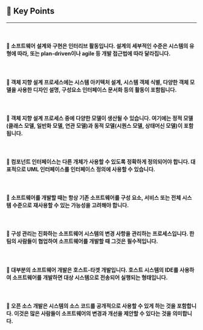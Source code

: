 ## 🍎 Key Points
---

<br>

#### 🔸 소프트웨어 설계와 구현은 인터리브 활동입니다. 설계의 세부적인 수준은 시스템의 유형에 따라, 또는 plan-driven이나 agile 등 개발 접근법에 따라 달라집니다.
<br>

#### 🔸 객체 지향 설계 프로세스에는 시스템 아키텍처 설계, 시스템 객체 식별, 다양한 객체 모델을 사용한 디자인 설명, 구성요소 인터페이스 문서화 등의 활동이 포함됩니다.
<br>

#### 🔸 객체 지향 설계 프로세스 중에 다양한 모델이 생산될 수 있습니다. 여기에는 정적 모델(클래스 모델, 일반화 모델, 연관 모델)과 동적 모델(시퀀스 모델, 상태머신 모델)이 포함됩니다.
<br>

#### 🔸 컴포넌트 인터페이스는 다른 개체가 사용할 수 있도록 정확하게 정의되어야 합니다. 대표적으로 UML 인터페이스를 인터페이스 정의에 사용할 수 있습니다.
<br>

#### 🔸 소프트웨어를 개발할 때는 항상 기존 소프트웨어를 구성 요소, 서비스 또는 전체 시스템 수준으로 재사용할 수 있는 가능성을 고려해야 합니다.
<br>

#### 🔸 구성 관리는 진화하는 소프트웨어 시스템의 변경 사항을 관리하는 프로세스입니다. 한 팀의 사람들이 협업하여 소프트웨어를 개발할 때 그것은 필수적입니다.
<br>

#### 🔸 대부분의 소프트웨어 개발은 호스트-타겟 개발입니다. 호스트 시스템의 IDE를 사용하여 소프트웨어를 개발하면 대상 시스템으로 전송되어 실행되는 형태입니다.
<br>

#### 🔸 오픈 소스 개발은 시스템의 소스 코드를 공개적으로 사용할 수 있게 하는 것을 포함합니다. 이것은 많은 사람들이 소프트웨어의 변경과 개선을 제안할 수 있다는 것을 의미합니다.